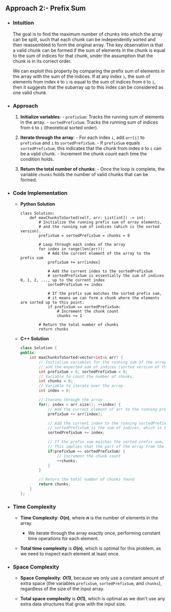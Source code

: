 ## Approach 2:- Prefix Sum
- ### Intuition
    The goal is to find the maximum number of chunks into which the array can be split, such that each chunk can be independently sorted and then reassembled to form the original array. The key observation is that a valid chunk can be formed if the sum of elements in the chunk is equal to the sum of indices for that chunk, under the assumption that the chunk is in its correct order. 

    We can exploit this property by comparing the prefix sum of elements in the array with the sum of the indices. If at any index `i`, the sum of elements from index `0` to `i` is equal to the sum of indices from `0` to `i`, then it suggests that the subarray up to this index can be considered as one valid chunk.

- ### Approach
    1. **Initialize variables**:
            - `prefixSum`: Tracks the running sum of elements in the array.
            - `sortedPrefixSum`: Tracks the running sum of indices from `0` to `i` (theoretical sorted order).

    2. **Iterate through the array**:
            - For each index `i`, add `arr[i]` to `prefixSum` and `i` to `sortedPrefixSum`.
            - If `prefixSum` equals `sortedPrefixSum`, this indicates that the chunk from index `0` to `i` can be a valid chunk.
            - Increment the chunk count each time the condition holds.

    3. **Return the total number of chunks**:
            - Once the loop is complete, the variable `chunks` holds the number of valid chunks that can be formed.

- ### Code Implementation
    - **Python Solution**
        ```python3 []
        class Solution:
            def maxChunksToSorted(self, arr: List[int]) -> int:
                # Initialize the running prefix sum of array elements, 
                # and the running sum of indices (which is the sorted version).
                prefixSum = sortedPrefixSum = chunks = 0

                # Loop through each index of the array
                for index in range(len(arr)):
                    # Add the current element of the array to the prefix sum
                    prefixSum += arr[index]

                    # Add the current index to the sortedPrefixSum
                    # sortedPrefixSum is essentially the sum of indices 0, 1, 2, ..., up to the current index
                    sortedPrefixSum += index

                    # If the prefix sum matches the sorted prefix sum,
                    # it means we can form a chunk where the elements are sorted up to this point.
                    if prefixSum == sortedPrefixSum:
                        # Increment the chunk count
                        chunks += 1

                # Return the total number of chunks
                return chunks
        ```
    - **C++ Solution**
        ```cpp []
        class Solution {
        public:
            int maxChunksToSorted(vector<int>& arr) {
                // Initialize variables for the running sum of the array elements
                // and the expected sum of indices (sorted version of the array).
                int prefixSum = 0, sortedPrefixSum = 0; 
                // Variable to count the number of chunks.
                int chunks = 0;
                // Variable to iterate over the array.
                int index = 0;

                // Iterate through the array
                for(; index < arr.size(); ++index) {
                    // Add the current element of arr to the running prefix sum
                    prefixSum += arr[index];

                    // Add the current index to the running sortedPrefixSum
                    // sortedPrefixSum is the sum of indices, which is the sum of 0 + 1 + 2 + ... up to current index
                    sortedPrefixSum += index;

                    // If the prefix sum matches the sorted prefix sum, it means we can form a chunk
                    // This implies that the part of the array from the start up to this index is correctly ordered.
                    if(prefixSum == sortedPrefixSum) {
                        // Increment the chunk count
                        ++chunks;
                    }
                }

                // Return the total number of chunks found
                return chunks;
            }
        };
        ```

- ### Time Complexity
    - **Time Complexity**: **$O(n)$**, where **$n$** is the number of elements in the array.
        - We iterate through the array exactly once, performing constant time operations for each element.
    
    - **Total time complexity** is **$O(n)$**, which is optimal for this problem, as we need to inspect each element at least once.

- ### Space Complexity
    - **Space Complexity**: **$O(1)$**, because we only use a constant amount of extra space (the variables `prefixSum`, `sortedPrefixSum`, and `chunks`), regardless of the size of the input array.
    
    - **Total space complexity** is **$O(1)$**, which is optimal as we don't use any extra data structures that grow with the input size.